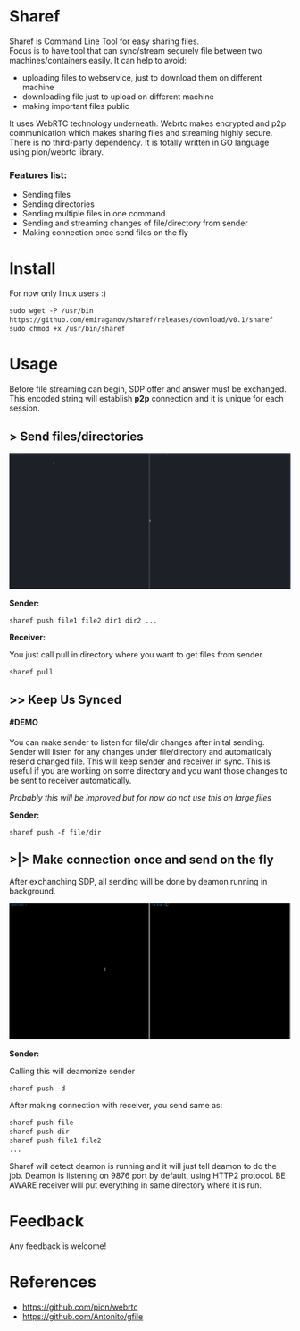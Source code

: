 # Sharef 

Sharef is Command Line Tool for easy sharing files.  
Focus is to have tool that can sync/stream securely file between two machines/containers easily. 
It can help to avoid:
- uploading files to webservice, just to download them on different machine 
- downloading file just to upload on different machine
- making important files public

It uses WebRTC technology underneath.
Webrtc makes encrypted and p2p communication which makes sharing files and streaming highly secure. There is no third-party dependency.
It is totally written in GO language using pion/webrtc library.

### Features list:
- Sending files 
- Sending directories
- Sending multiple files in one command
- Sending and streaming changes of file/directory from sender
- Making connection once send files on the fly

# Install

For now only linux users :)

```
sudo wget -P /usr/bin https://github.com/emiraganov/sharef/releases/download/v0.1/sharef
sudo chmod +x /usr/bin/sharef
```

# Usage

Before file streaming can begin, SDP offer and answer must be exchanged. This encoded string
will establish **p2p** connection and it is unique for each session. 

## > Send files/directories
![SENDDEMO](docs/SharefSendDemo.gif)

**Sender:**

```
sharef push file1 file2 dir1 dir2 ...
```

**Receiver:**

You just call pull in directory where you want to get files from sender.
```
sharef pull
```



## >> Keep Us Synced
#### #DEMO

You can make sender to listen for file/dir changes after inital sending. Sender will listen for any changes under file/directory and automaticaly resend changed file. This will keep sender and receiver in sync.
This is useful if you are working on some directory and you want
those changes to be sent to receiver automatically.

*Probably this will be improved but for now do not use this on large files*

**Sender:**

```
sharef push -f file/dir
```




## >|> Make connection once and send on the fly

After exchanching SDP, all sending will be done by deamon running in background.

![SENDDEMO](docs/SharefDeamonDemo.gif)

**Sender:**

Calling this will deamonize sender
```
sharef push -d
```

After making connection with receiver, you send same as:
```
sharef push file
sharef push dir
sharef push file1 file2
...
```

Sharef will detect deamon is running and it will just tell deamon to do the job. 
Deamon is listening on 9876 port by default, using HTTP2 protocol.
BE AWARE receiver will put everything in same directory where it is run.


# Feedback 

Any feedback is welcome!

# References

- https://github.com/pion/webrtc
- https://github.com/Antonito/gfile